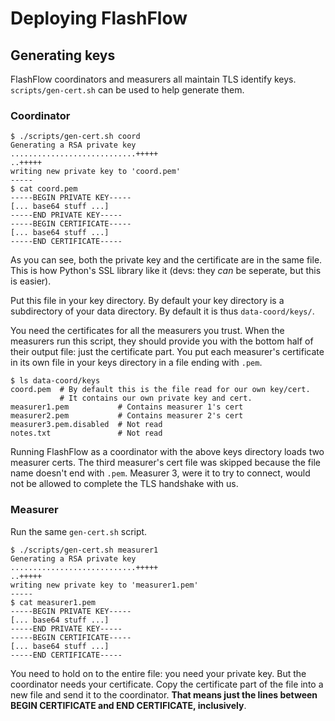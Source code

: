 # Deploying FlashFlow

## Generating keys

FlashFlow coordinators and measurers all maintain TLS identify keys.
`scripts/gen-cert.sh` can be used to help generate them.

### Coordinator

    $ ./scripts/gen-cert.sh coord
    Generating a RSA private key
    ............................+++++
    ..+++++
    writing new private key to 'coord.pem'
    -----
    $ cat coord.pem
    -----BEGIN PRIVATE KEY-----
    [... base64 stuff ...]
    -----END PRIVATE KEY-----
    -----BEGIN CERTIFICATE-----
    [... base64 stuff ...]
    -----END CERTIFICATE-----

As you can see, both the private key and the certificate are in the same file.
This is how Python's SSL library like it (devs: they *can* be seperate, but
this is easier).

Put this file in your key directory. By default your key directory is a
subdirectory of your data directory. By default it is thus `data-coord/keys/`.

You need the certificates for all the measurers you trust. When the measurers
run this script, they should provide you with the bottom half of their output
file: just the certificate part. You put each measurer's certificate in its own
file in your keys directory in a file ending with `.pem`.

    $ ls data-coord/keys
    coord.pem  # By default this is the file read for our own key/cert.
               # It contains our own private key and cert.
    measurer1.pem           # Contains measurer 1's cert
    measurer2.pem           # Contains measurer 2's cert
    measurer3.pem.disabled  # Not read
    notes.txt               # Not read

Running FlashFlow as a coordinator with the above keys directory loads two
measurer certs. The third measurer's cert file was skipped because the file
name doesn't end with `.pem`. Measurer 3, were it to try to connect, would not
be allowed to complete the TLS handshake with us.

### Measurer

Run the same `gen-cert.sh` script.

    $ ./scripts/gen-cert.sh measurer1
    Generating a RSA private key
    ............................+++++
    ..+++++
    writing new private key to 'measurer1.pem'
    -----
    $ cat measurer1.pem
    -----BEGIN PRIVATE KEY-----
    [... base64 stuff ...]
    -----END PRIVATE KEY-----
    -----BEGIN CERTIFICATE-----
    [... base64 stuff ...]
    -----END CERTIFICATE-----

You need to hold on to the entire file: you need your private key. But the
coordinator needs your certificate. Copy the certificate part of the file into
a new file and send it to the coordinator. **That means just the lines between
BEGIN CERTIFICATE and END CERTIFICATE, inclusively**.
